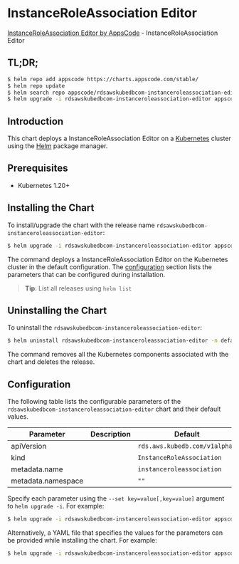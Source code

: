# InstanceRoleAssociation Editor

[InstanceRoleAssociation Editor by AppsCode](https://appscode.com) - InstanceRoleAssociation Editor

## TL;DR;

```bash
$ helm repo add appscode https://charts.appscode.com/stable/
$ helm repo update
$ helm search repo appscode/rdsawskubedbcom-instanceroleassociation-editor --version=v0.19.0
$ helm upgrade -i rdsawskubedbcom-instanceroleassociation-editor appscode/rdsawskubedbcom-instanceroleassociation-editor -n default --create-namespace --version=v0.19.0
```

## Introduction

This chart deploys a InstanceRoleAssociation Editor on a [Kubernetes](http://kubernetes.io) cluster using the [Helm](https://helm.sh) package manager.

## Prerequisites

- Kubernetes 1.20+

## Installing the Chart

To install/upgrade the chart with the release name `rdsawskubedbcom-instanceroleassociation-editor`:

```bash
$ helm upgrade -i rdsawskubedbcom-instanceroleassociation-editor appscode/rdsawskubedbcom-instanceroleassociation-editor -n default --create-namespace --version=v0.19.0
```

The command deploys a InstanceRoleAssociation Editor on the Kubernetes cluster in the default configuration. The [configuration](#configuration) section lists the parameters that can be configured during installation.

> **Tip**: List all releases using `helm list`

## Uninstalling the Chart

To uninstall the `rdsawskubedbcom-instanceroleassociation-editor`:

```bash
$ helm uninstall rdsawskubedbcom-instanceroleassociation-editor -n default
```

The command removes all the Kubernetes components associated with the chart and deletes the release.

## Configuration

The following table lists the configurable parameters of the `rdsawskubedbcom-instanceroleassociation-editor` chart and their default values.

|     Parameter      | Description |                 Default                  |
|--------------------|-------------|------------------------------------------|
| apiVersion         |             | <code>rds.aws.kubedb.com/v1alpha1</code> |
| kind               |             | <code>InstanceRoleAssociation</code>     |
| metadata.name      |             | <code>instanceroleassociation</code>     |
| metadata.namespace |             | <code>""</code>                          |


Specify each parameter using the `--set key=value[,key=value]` argument to `helm upgrade -i`. For example:

```bash
$ helm upgrade -i rdsawskubedbcom-instanceroleassociation-editor appscode/rdsawskubedbcom-instanceroleassociation-editor -n default --create-namespace --version=v0.19.0 --set apiVersion=rds.aws.kubedb.com/v1alpha1
```

Alternatively, a YAML file that specifies the values for the parameters can be provided while
installing the chart. For example:

```bash
$ helm upgrade -i rdsawskubedbcom-instanceroleassociation-editor appscode/rdsawskubedbcom-instanceroleassociation-editor -n default --create-namespace --version=v0.19.0 --values values.yaml
```

